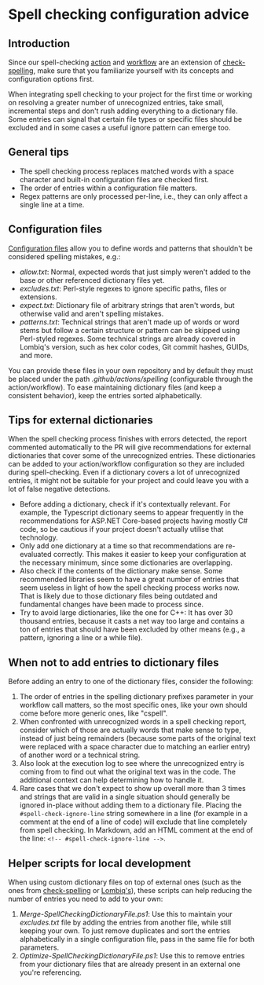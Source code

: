 # Spell checking configuration advice

## Introduction

Since our spell-checking [action](../.github/actions/spelling/action.yml) and [workflow](../.github/workflows/spelling.yml) are an extension of [check-spelling](https://github.com/check-spelling/check-spelling), make sure that you familiarize yourself with its concepts and configuration options first.

When integrating spell checking to your project for the first time or working on resolving a greater number of unrecognized entries, take small, incremental steps and don't rush adding everything to a dictionary file. Some entries can signal that certain file types or specific files should be excluded and in some cases a useful ignore pattern can emerge too.

## General tips

- The spell checking process replaces matched words with a space character and built-in configuration files are checked first.
- The order of entries within a configuration file matters.
- Regex patterns are only processed per-line, i.e., they can only affect a single line at a time. 

## Configuration files

[Configuration files](https://github.com/check-spelling/check-spelling/wiki/Configuration#files) allow you to define words and patterns that shouldn't be considered spelling mistakes, e.g.:

- _allow.txt_: Normal, expected words that just simply weren't added to the base or other referenced dictionary files yet.
- _excludes.txt_: Perl-style regexes to ignore specific paths, files or extensions.
- _expect.txt_: Dictionary file of arbitrary strings that aren't words, but otherwise valid and aren't spelling mistakes.
- _patterns.txt_: Technical strings that aren't made up of words or word stems but follow a certain structure or pattern can be skipped using Perl-styled regexes. Some technical strings are already covered in Lombiq's version, such as hex color codes, Git commit hashes, GUIDs, and more.

You can provide these files in your own repository and by default they must be placed under the path _.github/actions/spelling_ (configurable through the action/workflow). To ease maintaining dictionary files (and keep a consistent behavior), keep the entries sorted alphabetically.

## Tips for external dictionaries

When the spell checking process finishes with errors detected, the report commented automatically to the PR will give recommendations for external dictionaries that cover some of the unrecognized entries. These dictionaries can be added to your action/workflow configuration so they are included during spell-checking. Even if a dictionary covers a lot of unrecognized entries, it might not be suitable for your project and could leave you with a lot of false negative detections.

- Before adding a dictionary, check if it's contextually relevant. For example, the Typescript dictionary seems to appear frequently in the recommendations for ASP.NET Core-based projects having mostly C# code, so be cautious if your project doesn't actually utilise that technology.
- Only add one dictionary at a time so that recommendations are re-evaluated correctly. This makes it easier to keep your configuration at the necessary minimum, since some dictionaries are overlapping.
- Also check if the contents of the dictionary make sense. Some recommended libraries seem to have a great number of entries that seem useless in light of how the spell checking process works now. That is likely due to those dictionary files being outdated and fundamental changes have been made to process since.
- Try to avoid large dictionaries, like the one for C++: It has over 30 thousand entries, because it casts a net way too large and contains a ton of entries that should have been excluded by other means (e.g., a pattern, ignoring a line or a while file).

## When not to add entries to dictionary files

Before adding an entry to one of the dictionary files, consider the following:

1. The order of entries in the spelling dictionary prefixes parameter in your workflow call matters, so the most specific ones, like your own should come before more generic ones, like "cspell".
2. When confronted with unrecognized words in a spell checking report, consider which of those are actually words that make sense to type, instead of just being remainders (because some parts of the original text were replaced with a space character due to matching an earlier entry) of another word or a technical string.
3. Also look at the execution log to see where the unrecognized entry is coming from to find out what the original text was in the code. The additional context can help determining how to handle it.
4. Rare cases that we don't expect to show up overall more than 3 times and strings that are valid in a single situation should generally be ignored in-place without adding them to a dictionary file. Placing the `#spell-check-ignore-line` string somewhere in a line (for example in a comment at the end of a line of code) will exclude that line completely from spell checking. In Markdown, add an HTML comment at the end of the line: `<!-- #spell-check-ignore-line -->`.

## Helper scripts for local development

When using custom dictionary files on top of external ones (such as the ones from [check-spelling](https://github.com/check-spelling/cspell-dicts/tree/master) or [Lombiq's](https://github.com/Lombiq/GitHub-Actions/tree/dev/.github/actions/spelling)), these scripts can help reducing the number of entries you need to add to your own:

1. _Merge-SpellCheckingDictionaryFile.ps1_: Use this to maintain your _excludes.txt_ file by adding the entries from another file, while still keeping your own. To just remove duplicates and sort the entries alphabetically in a single configuration file, pass in the same file for both parameters.
2. _Optimize-SpellCheckingDictionaryFile.ps1_: Use this to remove entries from your dictionary files that are already present in an external one you're referencing.

